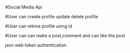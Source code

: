 #Social Media Api


#User can create profile update delete profile

#User can retrive profile using id 

#User can can make a post,comment and can like the post

json web token authentication
